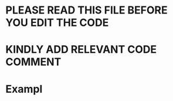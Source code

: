 # PLEASE READ THIS FILE BEFORE YOU EDIT THE CODE
# KINDLY ADD RELEVANT CODE COMMENT 
# Exampl <!-- Function to distribute the data : created by SHANMUGAM PALANI : 10-04-2021 --> 
